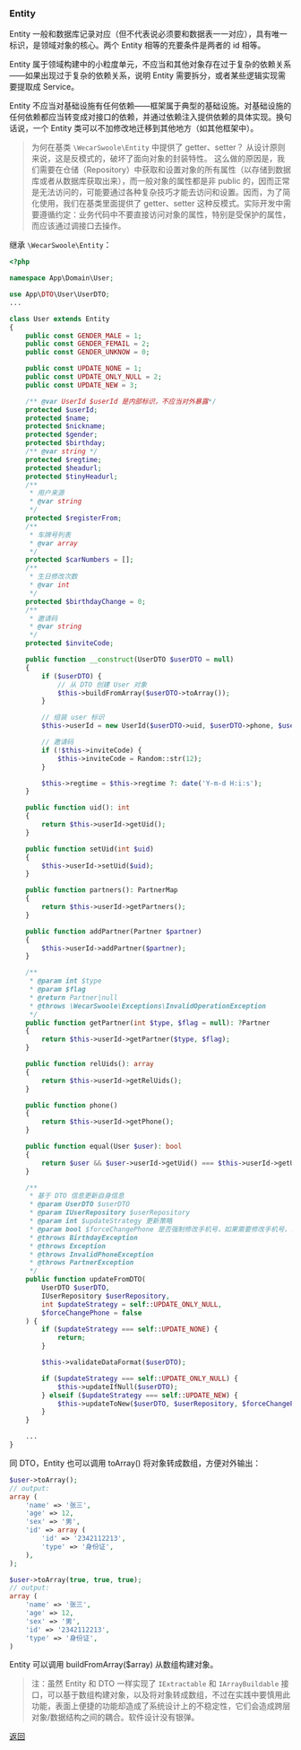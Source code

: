 ### Entity

Entity 一般和数据库记录对应（但不代表说必须要和数据表一一对应），具有唯一标识，是领域对象的核心。两个 Entity 相等的充要条件是两者的 id 相等。

Entity 属于领域构建中的小粒度单元，不应当和其他对象存在过于复杂的依赖关系——如果出现过于复杂的依赖关系，说明 Entity 需要拆分，或者某些逻辑实现需要提取成 Service。

Entity 不应当对基础设施有任何依赖——框架属于典型的基础设施。对基础设施的任何依赖都应当转变成对接口的依赖，并通过依赖注入提供依赖的具体实现。换句话说，一个 Entity 类可以不加修改地迁移到其他地方（如其他框架中）。

> 为何在基类 `\WecarSwoole\Entity` 中提供了 getter、setter？
> 从设计原则来说，这是反模式的，破坏了面向对象的封装特性。
> 这么做的原因是，我们需要在仓储（Repository）中获取和设置对象的所有属性（以存储到数据库或者从数据库获取出来），而一般对象的属性都是非 public 的，因而正常是无法访问的，可能要通过各种复杂技巧才能去访问和设置。因而，为了简化使用，我们在基类里面提供了 getter、setter 这种反模式。实际开发中需要遵循约定：业务代码中不要直接访问对象的属性，特别是受保护的属性，而应该通过调接口去操作。

继承 `\WecarSwoole\Entity`：

```php
<?php

namespace App\Domain\User;

use App\DTO\User\UserDTO;
...

class User extends Entity
{
    public const GENDER_MALE = 1;
    public const GENDER_FEMAIL = 2;
    public const GENDER_UNKNOW = 0;

    public const UPDATE_NONE = 1;
    public const UPDATE_ONLY_NULL = 2;
    public const UPDATE_NEW = 3;

    /** @var UserId $userId 是内部标识，不应当对外暴露*/
    protected $userId;
    protected $name;
    protected $nickname;
    protected $gender;
    protected $birthday;
    /** @var string */
    protected $regtime;
    protected $headurl;
    protected $tinyHeadurl;
    /**
     * 用户来源
     * @var string
     */
    protected $registerFrom;
    /**
     * 车牌号列表
     * @var array
     */
    protected $carNumbers = [];
    /**
     * 生日修改次数
     * @var int
     */
    protected $birthdayChange = 0;
    /**
     * 邀请码
     * @var string
     */
    protected $inviteCode;

    public function __construct(UserDTO $userDTO = null)
    {
        if ($userDTO) {
            // 从 DTO 创建 User 对象
            $this->buildFromArray($userDTO->toArray());
        }

        // 组装 user 标识
        $this->userId = new UserId($userDTO->uid, $userDTO->phone, $userDTO->relUids ?? [], $userDTO->partners);

        // 邀请码
        if (!$this->inviteCode) {
            $this->inviteCode = Random::str(12);
        }

        $this->regtime = $this->regtime ?: date('Y-m-d H:i:s');
    }

    public function uid(): int
    {
        return $this->userId->getUid();
    }

    public function setUid(int $uid)
    {
        $this->userId->setUid($uid);
    }

    public function partners(): PartnerMap
    {
        return $this->userId->getPartners();
    }

    public function addPartner(Partner $partner)
    {
        $this->userId->addPartner($partner);
    }

    /**
     * @param int $type
     * @param $flag
     * @return Partner|null
     * @throws \WecarSwoole\Exceptions\InvalidOperationException
     */
    public function getPartner(int $type, $flag = null): ?Partner
    {
        return $this->userId->getPartner($type, $flag);
    }

    public function relUids(): array
    {
        return $this->userId->getRelUids();
    }

    public function phone()
    {
        return $this->userId->getPhone();
    }

    public function equal(User $user): bool
    {
        return $user && $user->userId->getUid() === $this->userId->getUid();
    }

    /**
     * 基于 DTO 信息更新自身信息
     * @param UserDTO $userDTO
     * @param IUserRepository $userRepository
     * @param int $updateStrategy 更新策略
     * @param bool $forceChangePhone 是否强制修改手机号，如果需要修改手机号，必须设置为 true
     * @throws BirthdayException
     * @throws Exception
     * @throws InvalidPhoneException
     * @throws PartnerException
     */
    public function updateFromDTO(
        UserDTO $userDTO,
        IUserRepository $userRepository,
        int $updateStrategy = self::UPDATE_ONLY_NULL,
        $forceChangePhone = false
    ) {
        if ($updateStrategy === self::UPDATE_NONE) {
            return;
        }

        $this->validateDataFormat($userDTO);

        if ($updateStrategy === self::UPDATE_ONLY_NULL) {
            $this->updateIfNull($userDTO);
        } elseif ($updateStrategy === self::UPDATE_NEW) {
            $this->updateToNew($userDTO, $userRepository, $forceChangePhone);
        }
    }

  	...
}
```

同 DTO，Entity 也可以调用 toArray() 将对象转成数组，方便对外输出：

```php
$user->toArray();
// output:
array (
    'name' => '张三',
    'age' => 12,
    'sex' => '男',
    'id' => array (
        'id' => '2342112213',
        'type' => '身份证',
    ),
);

$user->toArray(true, true, true);
// output:
array (
    'name' => '张三',
    'age' => 12,
    'sex' => '男',
    'id' => '2342112213',
    'type' => '身份证',
)
```

Entity 可以调用 buildFromArray($array) 从数组构建对象。

> 注：虽然 Entity 和 DTO 一样实现了 `IExtractable` 和 `IArrayBuildable` 接口，可以基于数组构建对象，以及将对象转成数组，不过在实践中要慎用此功能，表面上便捷的功能却造成了系统设计上的不稳定性，它们会造成跨层对象/数据结构之间的耦合。软件设计没有银弹。

[返回](../README.md)